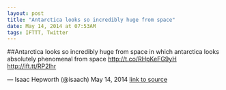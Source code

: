 ```yaml
---
layout: post
title: "Antarctica looks so incredibly huge from space"
date: May 14, 2014 at 07:53AM
tags: IFTTT, Twitter
---
```

##Antarctica looks so incredibly huge from space
in which antarctica looks absolutely phenomenal from space http://t.co/RHpKeFG9yH http://ift.tt/RP2lhr

— Isaac Hepworth (@isaach) May 14, 2014
[link to source](http://ift.tt/1aNUF3W) 
